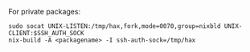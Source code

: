 For private packages:
```
sudo socat UNIX-LISTEN:/tmp/hax,fork,mode=0070,group=nixbld UNIX-CLIENT:$SSH_AUTH_SOCK
nix-build -A <packagename> -I ssh-auth-sock=/tmp/hax
```
